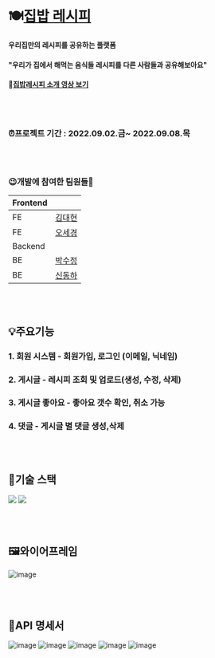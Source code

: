 # 🍽[집밥 레시피](url첨부)
**우리집만의 레시피를 공유하는 플랫폼**   

#### "우리가 집에서 해먹는 음식들 레시피를 다른 사람들과 공유해보아요"   

#### 📎[집밥레시피 소개 영상 보기](url첨부)

<br/><br/>
### ⏰프로젝트 기간 : 2022.09.02.금~ 2022.09.08.목  

<br/><br/>
### 😉개발에 참여한 팀원들🤗
|Frontend||
|:---|:---|
|FE|[김대현](https://github.com/daehyunk1m)|
|FE|[오세경](https://github.com/Ohsekyeong)|
|Backend||
|BE|[박수정](https://github.com/COVER-SJ)|
|BE|[신동하](https://github.com/DongDongShin/)|

<br/><br/>
## 💡주요기능
### 1. 회원 시스템 - 회원가입, 로그인 (이메일, 닉네임)
### 2. 게시글 - 레시피 조회 및 업로드(생성, 수정, 삭제)
### 3. 게시글 좋아요 - 좋아요 갯수 확인, 취소 가능
### 4. 댓글 - 게시글 별 댓글 생성,삭제
<br/><br/>
## 🔧기술 스택 
<img src="https://img.shields.io/badge/react-61DAFB?style=for-the-badge&logo=react&logoColor=black"> <img src="https://img.shields.io/badge/spring-6DB33F?style=for-the-badge&logo=spring&logoColor=white"> 

<br/><br/>
## 🖼와이어프레임
![image](https://user-images.githubusercontent.com/108795153/189084479-f65911d6-f657-4e00-95de-c643ce7444a1.png)

<br/><br/>
## 📃API 명세서
![image](https://user-images.githubusercontent.com/108795153/189087653-9da84c37-d4e6-46cd-91b5-6d3149afe9cd.png)
![image](https://user-images.githubusercontent.com/108795153/189086014-58aa3cf0-aeb8-4501-9750-8315da9f3fc9.png)
![image](https://user-images.githubusercontent.com/108795153/189086077-2693c109-19f9-4b3a-b466-6fce9232309f.png)
![image](https://user-images.githubusercontent.com/108795153/189086138-c5ab97c7-a3b3-4417-8d9c-8b509d9d174c.png)
![image](https://user-images.githubusercontent.com/108795153/189086173-cc9a0986-defe-4168-9568-c859ab261f41.png)
